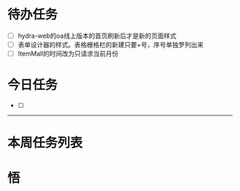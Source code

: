 # 待办任务
- [ ] hydra-web的oa线上版本的首页刷新后才是新的页面样式
- [ ] 表单设计器的样式。表格栅格栏的新建只要+号，序号单独罗列出来
- [ ] ItemMall的时间改为只请求当前月份

# 今日任务
- [ ] 




------
# 本周任务列表



# 悟